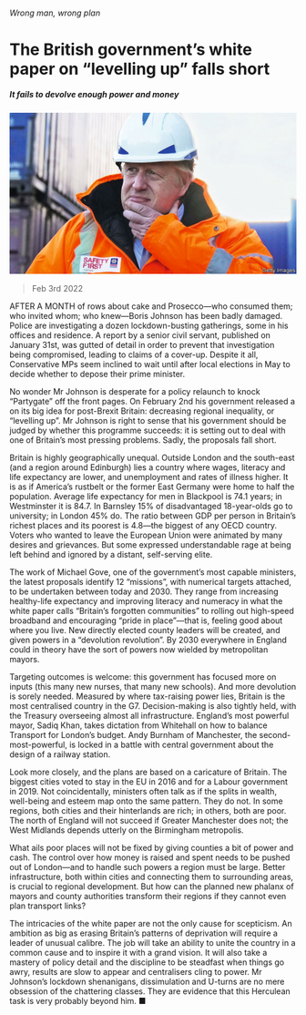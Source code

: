 ###### Wrong man, wrong plan

# The British government’s white paper on “levelling up” falls short 

##### It fails to devolve enough power and money 

![image](images/20220205_LDP003_0.jpg) 

> Feb 3rd 2022 

AFTER A MONTH of rows about cake and Prosecco—who consumed them; who invited whom; who knew—Boris Johnson has been badly damaged. Police are investigating a dozen lockdown-busting gatherings, some in his offices and residence. A report by a senior civil servant, published on January 31st, was gutted of detail in order to prevent that investigation being compromised, leading to claims of a cover-up. Despite it all, Conservative MPs seem inclined to wait until after local elections in May to decide whether to depose their prime minister.

No wonder Mr Johnson is desperate for a policy relaunch to knock “Partygate” off the front pages. On February 2nd his government released a  on its big idea for post-Brexit Britain: decreasing regional inequality, or “levelling up”. Mr Johnson is right to sense that his government should be judged by whether this programme succeeds: it is setting out to deal with one of Britain’s most pressing problems. Sadly, the proposals fall short.


Britain is highly geographically unequal. Outside London and the south-east (and a region around Edinburgh) lies a country where wages, literacy and life expectancy are lower, and unemployment and rates of illness higher. It is as if America’s rustbelt or the former East Germany were home to half the population. Average life expectancy for men in Blackpool is 74.1 years; in Westminster it is 84.7. In Barnsley 15% of disadvantaged 18-year-olds go to university; in London 45% do. The ratio between GDP per person in Britain’s richest places and its poorest is 4.8—the biggest of any OECD country. Voters who wanted to leave the European Union were animated by many desires and grievances. But some expressed understandable rage at being left behind and ignored by a distant, self-serving elite.

The work of Michael Gove, one of the government’s most capable ministers, the latest proposals identify 12 “missions”, with numerical targets attached, to be undertaken between today and 2030. They range from increasing healthy-life expectancy and improving literacy and numeracy in what the white paper calls “Britain’s forgotten communities” to rolling out high-speed broadband and encouraging “pride in place”—that is, feeling good about where you live. New directly elected county leaders will be created, and given powers in a “devolution revolution”. By 2030 everywhere in England could in theory have the sort of powers now wielded by metropolitan mayors.

Targeting outcomes is welcome: this government has focused more on inputs (this many new nurses, that many new schools). And more devolution is sorely needed. Measured by where tax-raising power lies, Britain is the most centralised country in the G7. Decision-making is also tightly held, with the Treasury overseeing almost all infrastructure. England’s most powerful mayor, Sadiq Khan, takes dictation from Whitehall on how to balance Transport for London’s budget. Andy Burnham of Manchester, the second-most-powerful, is locked in a battle with central government about the design of a railway station.

Look more closely, and the plans are based on a caricature of Britain. The biggest cities voted to stay in the EU in 2016 and for a Labour government in 2019. Not coincidentally, ministers often talk as if the splits in wealth, well-being and esteem map onto the same pattern. They do not. In some regions, both cities and their hinterlands are rich; in others, both are poor. The north of England will not succeed if Greater Manchester does not; the West Midlands depends utterly on the Birmingham metropolis.

What ails poor places will not be fixed by giving counties a bit of power and cash. The control over how money is raised and spent needs to be pushed out of London—and to handle such powers a region must be large. Better infrastructure, both within cities and connecting them to surrounding areas, is crucial to regional development. But how can the planned new phalanx of mayors and county authorities transform their regions if they cannot even plan transport links?

The intricacies of the white paper are not the only cause for scepticism. An ambition as big as erasing Britain’s patterns of deprivation will require a leader of unusual calibre. The job will take an ability to unite the country in a common cause and to inspire it with a grand vision. It will also take a mastery of policy detail and the discipline to be steadfast when things go awry, results are slow to appear and centralisers cling to power. Mr Johnson’s lockdown shenanigans, dissimulation and U-turns are no mere obsession of the chattering classes. They are evidence that this Herculean task is very probably beyond him. ■

